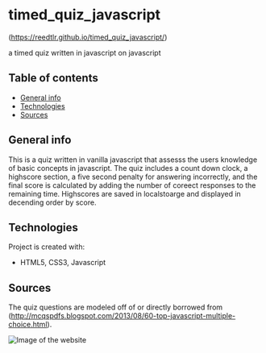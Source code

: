# timed_quiz_javascript
(https://reedtlr.github.io/timed_quiz_javascript/)

a timed quiz written in javascript on javascript
## Table of contents
* [General info](#general-info)
* [Technologies](#technologies)
* [Sources](#sources)

## General info
This is a quiz written in vanilla javascript that assesss the users knowledge of basic concepts in javascript. The quiz includes a count down clock, a highscore section, a five second penalty for answering incorrectly, and the final score is calculated by adding the number of coreect responses to the remaining time. Highscores are saved in localstoarge and displayed in decending order by score. 
	
## Technologies
Project is created with:
* HTML5, CSS3, Javascript

## Sources
The quiz questions are modeled off of or directly borrowed from (http://mcqspdfs.blogspot.com/2013/08/60-top-javascript-multiple-choice.html).

![Image of the website](https://reedtlr.github.io/timed_quiz_javascript/assets/demo.png)